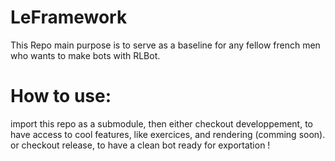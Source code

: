 # LeFramework
This Repo main purpose is to serve as a baseline for any fellow french men who wants to make bots with RLBot.

# How to use:
import this repo as a submodule, then either checkout developpement, to have access to cool features, like exercices, and rendering (comming soon). or checkout release, to have a clean bot ready for exportation !
